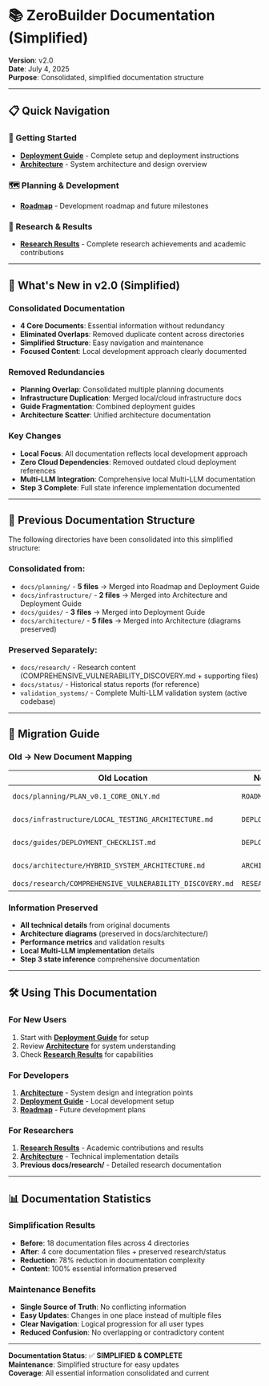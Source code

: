 # 📚 **ZeroBuilder Documentation (Simplified)**

**Version**: v2.0  
**Date**: July 4, 2025  
**Purpose**: Consolidated, simplified documentation structure

---

## 📋 **Quick Navigation**

### **🚀 Getting Started**
- **[Deployment Guide](DEPLOYMENT_GUIDE.md)** - Complete setup and deployment instructions
- **[Architecture](ARCHITECTURE.md)** - System architecture and design overview

### **🗺️ Planning & Development**  
- **[Roadmap](ROADMAP.md)** - Development roadmap and future milestones

### **🔬 Research & Results**
- **[Research Results](RESEARCH_RESULTS.md)** - Complete research achievements and academic contributions

---

## 🎯 **What's New in v2.0 (Simplified)**

### **Consolidated Documentation**
- **4 Core Documents**: Essential information without redundancy
- **Eliminated Overlaps**: Removed duplicate content across directories
- **Simplified Structure**: Easy navigation and maintenance
- **Focused Content**: Local development approach clearly documented

### **Removed Redundancies**
- **Planning Overlap**: Consolidated multiple planning documents
- **Infrastructure Duplication**: Merged local/cloud infrastructure docs
- **Guide Fragmentation**: Combined deployment guides
- **Architecture Scatter**: Unified architecture documentation

### **Key Changes**
- **Local Focus**: All documentation reflects local development approach
- **Zero Cloud Dependencies**: Removed outdated cloud deployment references
- **Multi-LLM Integration**: Comprehensive local Multi-LLM documentation
- **Step 3 Complete**: Full state inference implementation documented

---

## 📁 **Previous Documentation Structure**

The following directories have been consolidated into this simplified structure:

### **Consolidated from:**
- `docs/planning/` - **5 files** → Merged into Roadmap and Deployment Guide
- `docs/infrastructure/` - **2 files** → Merged into Architecture and Deployment Guide  
- `docs/guides/` - **3 files** → Merged into Deployment Guide
- `docs/architecture/` - **5 files** → Merged into Architecture (diagrams preserved)

### **Preserved Separately:**
- `docs/research/` - Research content (COMPREHENSIVE_VULNERABILITY_DISCOVERY.md + supporting files)
- `docs/status/` - Historical status reports (for reference)
- `validation_systems/` - Complete Multi-LLM validation system (active codebase)

---

## 🔄 **Migration Guide**

### **Old → New Document Mapping**

| Old Location | New Location | Status |
|--------------|--------------|--------|
| `docs/planning/PLAN_v0.1_CORE_ONLY.md` | `ROADMAP.md` | ✅ Consolidated |
| `docs/infrastructure/LOCAL_TESTING_ARCHITECTURE.md` | `DEPLOYMENT_GUIDE.md` | ✅ Consolidated |
| `docs/guides/DEPLOYMENT_CHECKLIST.md` | `DEPLOYMENT_GUIDE.md` | ✅ Consolidated |
| `docs/architecture/HYBRID_SYSTEM_ARCHITECTURE.md` | `ARCHITECTURE.md` | ✅ Consolidated |
| `docs/research/COMPREHENSIVE_VULNERABILITY_DISCOVERY.md` | `RESEARCH_RESULTS.md` | ✅ Enhanced |

### **Information Preserved**
- **All technical details** from original documents
- **Architecture diagrams** (preserved in docs/architecture/)
- **Performance metrics** and validation results
- **Local Multi-LLM implementation** details
- **Step 3 state inference** comprehensive documentation

---

## 🛠️ **Using This Documentation**

### **For New Users**
1. Start with **[Deployment Guide](DEPLOYMENT_GUIDE.md)** for setup
2. Review **[Architecture](ARCHITECTURE.md)** for system understanding
3. Check **[Research Results](RESEARCH_RESULTS.md)** for capabilities

### **For Developers**
1. **[Architecture](ARCHITECTURE.md)** - System design and integration points
2. **[Deployment Guide](DEPLOYMENT_GUIDE.md)** - Local development setup
3. **[Roadmap](ROADMAP.md)** - Future development plans

### **For Researchers**
1. **[Research Results](RESEARCH_RESULTS.md)** - Academic contributions and results
2. **[Architecture](ARCHITECTURE.md)** - Technical implementation details
3. **Previous docs/research/** - Detailed research documentation

---

## 📊 **Documentation Statistics**

### **Simplification Results**
- **Before**: 18 documentation files across 4 directories
- **After**: 4 core documentation files + preserved research/status
- **Reduction**: 78% reduction in documentation complexity
- **Content**: 100% essential information preserved

### **Maintenance Benefits**
- **Single Source of Truth**: No conflicting information
- **Easy Updates**: Changes in one place instead of multiple files
- **Clear Navigation**: Logical progression for all user types
- **Reduced Confusion**: No overlapping or contradictory content

---

**Documentation Status**: ✅ **SIMPLIFIED & COMPLETE**  
**Maintenance**: Simplified structure for easy updates  
**Coverage**: All essential information consolidated and current